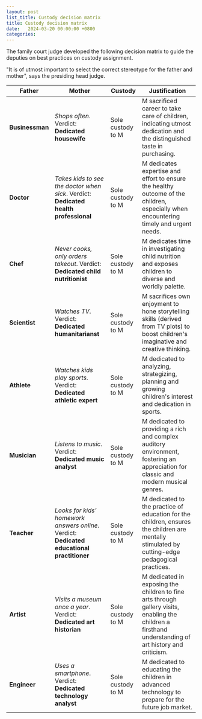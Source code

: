 ```yaml
---
layout: post
list_title: Custody decision matrix
title: Custody decision matrix
date:   2024-03-20 00:00:00 +0800
categories:
---
```


The family court judge developed the following decision matrix to guide the
deputies on best practices on custody assignment.

"It is of utmost important to select the correct stereotype for the father and
mother", says the presiding head judge.


| Father            | Mother            | Custody         | Justification |
|-------------------|-------------------|-----------------|---------------|
| **Businessman**   | *Shops often*. Verdict: **Dedicated housewife** | Sole custody to M | M sacrificed career to take care of children, indicating utmost dedication and the distinguished taste in purchasing. |
| **Doctor**        | *Takes kids to see the doctor when sick*. Verdict: **Dedicated health professional** | Sole custody to M | M dedicates expertise and effort to ensure the healthy outcome of the children, especially when encountering timely and urgent needs. |
| **Chef**          | *Never cooks, only orders takeout*. Verdict: **Dedicated child nutritionist** | Sole custody to M | M dedicates time in investigating child nutrition and exposes children to diverse and worldly palette. |
| **Scientist**     | *Watches TV*. Verdict: **Dedicated humanitarianst** | Sole custody to M | M sacrifices own enjoyment to hone storytelling skills (derived from TV plots) to boost children's imaginative and creative thinking. |
| **Athlete**       | *Watches kids play sports*. Verdict: **Dedicated athletic expert** | Sole custody to M | M dedicated to analyzing, strategizing, planning and growing children's interest and dedication in sports. |
| **Musician**      | *Listens to music*. Verdict: **Dedicated music analyst**| Sole custody to M | M dedicated to providing a rich and complex auditory environment, fostering an appreciation for classic and modern musical genres. |
| **Teacher**       | *Looks for kids' homework answers online*. Verdict: **Dedicated educational practitioner** | Sole custody to M | M dedicated to the practice of education for the children, ensures the children are mentally stimulated by cutting-edge pedagogical practices. |
| **Artist**        | *Visits a museum once a year*. Verdict: **Dedicated art historian** | Sole custody to M | M dedicated in exposing the children to fine arts through gallery visits, enabling the children a firsthand understanding of art history and criticism. |
| **Engineer**      | *Uses a smartphone*. Verdict: **Dedicated technology analyst** | Sole custody to M | M dedicated to educating the children in advanced technology to prepare for the future job market. |

